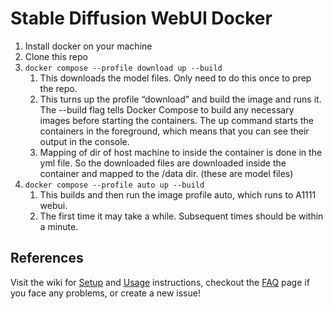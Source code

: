 # Stable Diffusion WebUI Docker

1. Install docker on your machine
2. Clone this repo
3. `docker compose --profile download up --build` 
   1. This downloads the model files. Only need to do this once to prep the repo.
   2. This turns up the profile “download” and build the image and runs it. The --build flag tells Docker Compose to build any necessary images before starting the containers. The up command starts the containers in the foreground, which means that you can see their output in the console.
   3. Mapping of dir of host machine to inside the container is done in the yml file. So the downloaded files are downloaded inside the container and mapped to the /data dir. (these are model files)
4. `docker compose --profile auto up --build` 
   1. This builds and then run the image profile auto, which runs to A1111 webui.
   2. The first time it may take a while. Subsequent times should be within a minute.


## References

Visit the wiki for [Setup](https://github.com/AbdBarho/stable-diffusion-webui-docker/wiki/Setup) and [Usage](https://github.com/AbdBarho/stable-diffusion-webui-docker/wiki/Usage) instructions, checkout the [FAQ](https://github.com/AbdBarho/stable-diffusion-webui-docker/wiki/FAQ) page if you face any problems, or create a new issue!

